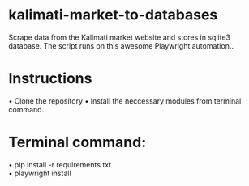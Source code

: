 # kalimati-market-to-databases
Scrape data from the Kalimati market website and stores in sqlite3 database. The script runs on this awesome Playwright automation..

# Instructions
• Clone the repository
• Install the neccessary modules from terminal command.

# Terminal command:                    
• pip install -r requirements.txt                                                                                                                               
• playwright install


